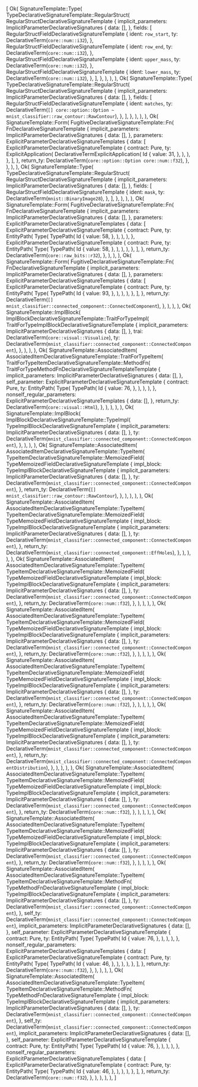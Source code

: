 [
    Ok(
        SignatureTemplate::Type(
            TypeDeclarativeSignatureTemplate::RegularStruct(
                RegularStructDeclarativeSignatureTemplate {
                    implicit_parameters: ImplicitParameterDeclarativeSignatures {
                        data: [],
                    },
                    fields: [
                        RegularStructFieldDeclarativeSignatureTemplate {
                            ident: `row_start`,
                            ty: DeclarativeTerm(`core::num::i32`),
                        },
                        RegularStructFieldDeclarativeSignatureTemplate {
                            ident: `row_end`,
                            ty: DeclarativeTerm(`core::num::i32`),
                        },
                        RegularStructFieldDeclarativeSignatureTemplate {
                            ident: `upper_mass`,
                            ty: DeclarativeTerm(`core::num::i32`),
                        },
                        RegularStructFieldDeclarativeSignatureTemplate {
                            ident: `lower_mass`,
                            ty: DeclarativeTerm(`core::num::i32`),
                        },
                    ],
                },
            ),
        ),
    ),
    Ok(
        SignatureTemplate::Type(
            TypeDeclarativeSignatureTemplate::RegularStruct(
                RegularStructDeclarativeSignatureTemplate {
                    implicit_parameters: ImplicitParameterDeclarativeSignatures {
                        data: [],
                    },
                    fields: [
                        RegularStructFieldDeclarativeSignatureTemplate {
                            ident: `matches`,
                            ty: DeclarativeTerm(`[] core::option::Option ~ mnist_classifier::raw_contour::RawContour`),
                        },
                    ],
                },
            ),
        ),
    ),
    Ok(
        SignatureTemplate::Form(
            FugitiveDeclarativeSignatureTemplate::Fn(
                FnDeclarativeSignatureTemplate {
                    implicit_parameters: ImplicitParameterDeclarativeSignatures {
                        data: [],
                    },
                    parameters: ExplicitParameterDeclarativeSignatureTemplates {
                        data: [
                            ExplicitParameterDeclarativeSignatureTemplate {
                                contract: Pure,
                                ty: ExplicitApplication(
                                    DeclarativeTermExplicitApplication(
                                        Id {
                                            value: 31,
                                        },
                                    ),
                                ),
                            },
                        ],
                    },
                    return_ty: DeclarativeTerm(`core::option::Option core::num::f32`),
                },
            ),
        ),
    ),
    Ok(
        SignatureTemplate::Type(
            TypeDeclarativeSignatureTemplate::RegularStruct(
                RegularStructDeclarativeSignatureTemplate {
                    implicit_parameters: ImplicitParameterDeclarativeSignatures {
                        data: [],
                    },
                    fields: [
                        RegularStructFieldDeclarativeSignatureTemplate {
                            ident: `mask`,
                            ty: DeclarativeTerm(`mnist::BinaryImage28`),
                        },
                    ],
                },
            ),
        ),
    ),
    Ok(
        SignatureTemplate::Form(
            FugitiveDeclarativeSignatureTemplate::Fn(
                FnDeclarativeSignatureTemplate {
                    implicit_parameters: ImplicitParameterDeclarativeSignatures {
                        data: [],
                    },
                    parameters: ExplicitParameterDeclarativeSignatureTemplates {
                        data: [
                            ExplicitParameterDeclarativeSignatureTemplate {
                                contract: Pure,
                                ty: EntityPath(
                                    Type(
                                        TypePath(
                                            Id {
                                                value: 58,
                                            },
                                        ),
                                    ),
                                ),
                            },
                            ExplicitParameterDeclarativeSignatureTemplate {
                                contract: Pure,
                                ty: EntityPath(
                                    Type(
                                        TypePath(
                                            Id {
                                                value: 58,
                                            },
                                        ),
                                    ),
                                ),
                            },
                        ],
                    },
                    return_ty: DeclarativeTerm(`core::raw_bits::r32`),
                },
            ),
        ),
    ),
    Ok(
        SignatureTemplate::Form(
            FugitiveDeclarativeSignatureTemplate::Fn(
                FnDeclarativeSignatureTemplate {
                    implicit_parameters: ImplicitParameterDeclarativeSignatures {
                        data: [],
                    },
                    parameters: ExplicitParameterDeclarativeSignatureTemplates {
                        data: [
                            ExplicitParameterDeclarativeSignatureTemplate {
                                contract: Pure,
                                ty: EntityPath(
                                    Type(
                                        TypePath(
                                            Id {
                                                value: 93,
                                            },
                                        ),
                                    ),
                                ),
                            },
                        ],
                    },
                    return_ty: DeclarativeTerm(`[] mnist_classifier::connected_component::ConnectedComponent`),
                },
            ),
        ),
    ),
    Ok(
        SignatureTemplate::ImplBlock(
            ImplBlockDeclarativeSignatureTemplate::TraitForTypeImpl(
                TraitForTypeImplBlockDeclarativeSignatureTemplate {
                    implicit_parameters: ImplicitParameterDeclarativeSignatures {
                        data: [],
                    },
                    trai: DeclarativeTerm(`core::visual::Visualize`),
                    ty: DeclarativeTerm(`mnist_classifier::connected_component::ConnectedComponent`),
                },
            ),
        ),
    ),
    Ok(
        SignatureTemplate::AssociatedItem(
            AssociatedItemDeclarativeSignatureTemplate::TraitForTypeItem(
                TraitForTypeItemDeclarativeSignatureTemplate::MethodFn(
                    TraitForTypeMethodFnDeclarativeSignatureTemplateTemplate {
                        implicit_parameters: ImplicitParameterDeclarativeSignatures {
                            data: [],
                        },
                        self_parameter: ExplicitParameterDeclarativeSignatureTemplate {
                            contract: Pure,
                            ty: EntityPath(
                                Type(
                                    TypePath(
                                        Id {
                                            value: 76,
                                        },
                                    ),
                                ),
                            ),
                        },
                        nonself_regular_parameters: ExplicitParameterDeclarativeSignatureTemplates {
                            data: [],
                        },
                        return_ty: DeclarativeTerm(`core::visual::Html`),
                    },
                ),
            ),
        ),
    ),
    Ok(
        SignatureTemplate::ImplBlock(
            ImplBlockDeclarativeSignatureTemplate::TypeImpl(
                TypeImplBlockDeclarativeSignatureTemplate {
                    implicit_parameters: ImplicitParameterDeclarativeSignatures {
                        data: [],
                    },
                    ty: DeclarativeTerm(`mnist_classifier::connected_component::ConnectedComponent`),
                },
            ),
        ),
    ),
    Ok(
        SignatureTemplate::AssociatedItem(
            AssociatedItemDeclarativeSignatureTemplate::TypeItem(
                TypeItemDeclarativeSignatureTemplate::MemoizedField(
                    TypeMemoizedFieldDeclarativeSignatureTemplate {
                        impl_block: TypeImplBlockDeclarativeSignatureTemplate {
                            implicit_parameters: ImplicitParameterDeclarativeSignatures {
                                data: [],
                            },
                            ty: DeclarativeTerm(`mnist_classifier::connected_component::ConnectedComponent`),
                        },
                        return_ty: DeclarativeTerm(`[] mnist_classifier::raw_contour::RawContour`),
                    },
                ),
            ),
        ),
    ),
    Ok(
        SignatureTemplate::AssociatedItem(
            AssociatedItemDeclarativeSignatureTemplate::TypeItem(
                TypeItemDeclarativeSignatureTemplate::MemoizedField(
                    TypeMemoizedFieldDeclarativeSignatureTemplate {
                        impl_block: TypeImplBlockDeclarativeSignatureTemplate {
                            implicit_parameters: ImplicitParameterDeclarativeSignatures {
                                data: [],
                            },
                            ty: DeclarativeTerm(`mnist_classifier::connected_component::ConnectedComponent`),
                        },
                        return_ty: DeclarativeTerm(`mnist_classifier::connected_component::EffHoles`),
                    },
                ),
            ),
        ),
    ),
    Ok(
        SignatureTemplate::AssociatedItem(
            AssociatedItemDeclarativeSignatureTemplate::TypeItem(
                TypeItemDeclarativeSignatureTemplate::MemoizedField(
                    TypeMemoizedFieldDeclarativeSignatureTemplate {
                        impl_block: TypeImplBlockDeclarativeSignatureTemplate {
                            implicit_parameters: ImplicitParameterDeclarativeSignatures {
                                data: [],
                            },
                            ty: DeclarativeTerm(`mnist_classifier::connected_component::ConnectedComponent`),
                        },
                        return_ty: DeclarativeTerm(`core::num::f32`),
                    },
                ),
            ),
        ),
    ),
    Ok(
        SignatureTemplate::AssociatedItem(
            AssociatedItemDeclarativeSignatureTemplate::TypeItem(
                TypeItemDeclarativeSignatureTemplate::MemoizedField(
                    TypeMemoizedFieldDeclarativeSignatureTemplate {
                        impl_block: TypeImplBlockDeclarativeSignatureTemplate {
                            implicit_parameters: ImplicitParameterDeclarativeSignatures {
                                data: [],
                            },
                            ty: DeclarativeTerm(`mnist_classifier::connected_component::ConnectedComponent`),
                        },
                        return_ty: DeclarativeTerm(`core::num::f32`),
                    },
                ),
            ),
        ),
    ),
    Ok(
        SignatureTemplate::AssociatedItem(
            AssociatedItemDeclarativeSignatureTemplate::TypeItem(
                TypeItemDeclarativeSignatureTemplate::MemoizedField(
                    TypeMemoizedFieldDeclarativeSignatureTemplate {
                        impl_block: TypeImplBlockDeclarativeSignatureTemplate {
                            implicit_parameters: ImplicitParameterDeclarativeSignatures {
                                data: [],
                            },
                            ty: DeclarativeTerm(`mnist_classifier::connected_component::ConnectedComponent`),
                        },
                        return_ty: DeclarativeTerm(`core::num::f32`),
                    },
                ),
            ),
        ),
    ),
    Ok(
        SignatureTemplate::AssociatedItem(
            AssociatedItemDeclarativeSignatureTemplate::TypeItem(
                TypeItemDeclarativeSignatureTemplate::MemoizedField(
                    TypeMemoizedFieldDeclarativeSignatureTemplate {
                        impl_block: TypeImplBlockDeclarativeSignatureTemplate {
                            implicit_parameters: ImplicitParameterDeclarativeSignatures {
                                data: [],
                            },
                            ty: DeclarativeTerm(`mnist_classifier::connected_component::ConnectedComponent`),
                        },
                        return_ty: DeclarativeTerm(`mnist_classifier::connected_component::ConnectedComponentDistribution`),
                    },
                ),
            ),
        ),
    ),
    Ok(
        SignatureTemplate::AssociatedItem(
            AssociatedItemDeclarativeSignatureTemplate::TypeItem(
                TypeItemDeclarativeSignatureTemplate::MemoizedField(
                    TypeMemoizedFieldDeclarativeSignatureTemplate {
                        impl_block: TypeImplBlockDeclarativeSignatureTemplate {
                            implicit_parameters: ImplicitParameterDeclarativeSignatures {
                                data: [],
                            },
                            ty: DeclarativeTerm(`mnist_classifier::connected_component::ConnectedComponent`),
                        },
                        return_ty: DeclarativeTerm(`core::num::f32`),
                    },
                ),
            ),
        ),
    ),
    Ok(
        SignatureTemplate::AssociatedItem(
            AssociatedItemDeclarativeSignatureTemplate::TypeItem(
                TypeItemDeclarativeSignatureTemplate::MemoizedField(
                    TypeMemoizedFieldDeclarativeSignatureTemplate {
                        impl_block: TypeImplBlockDeclarativeSignatureTemplate {
                            implicit_parameters: ImplicitParameterDeclarativeSignatures {
                                data: [],
                            },
                            ty: DeclarativeTerm(`mnist_classifier::connected_component::ConnectedComponent`),
                        },
                        return_ty: DeclarativeTerm(`core::num::f32`),
                    },
                ),
            ),
        ),
    ),
    Ok(
        SignatureTemplate::AssociatedItem(
            AssociatedItemDeclarativeSignatureTemplate::TypeItem(
                TypeItemDeclarativeSignatureTemplate::MethodFn(
                    TypeMethodFnDeclarativeSignatureTemplate {
                        impl_block: TypeImplBlockDeclarativeSignatureTemplate {
                            implicit_parameters: ImplicitParameterDeclarativeSignatures {
                                data: [],
                            },
                            ty: DeclarativeTerm(`mnist_classifier::connected_component::ConnectedComponent`),
                        },
                        self_ty: DeclarativeTerm(`mnist_classifier::connected_component::ConnectedComponent`),
                        implicit_parameters: ImplicitParameterDeclarativeSignatures {
                            data: [],
                        },
                        self_parameter: ExplicitParameterDeclarativeSignatureTemplate {
                            contract: Pure,
                            ty: EntityPath(
                                Type(
                                    TypePath(
                                        Id {
                                            value: 76,
                                        },
                                    ),
                                ),
                            ),
                        },
                        nonself_regular_parameters: ExplicitParameterDeclarativeSignatureTemplates {
                            data: [
                                ExplicitParameterDeclarativeSignatureTemplate {
                                    contract: Pure,
                                    ty: EntityPath(
                                        Type(
                                            TypePath(
                                                Id {
                                                    value: 46,
                                                },
                                            ),
                                        ),
                                    ),
                                },
                            ],
                        },
                        return_ty: DeclarativeTerm(`core::num::f32`),
                    },
                ),
            ),
        ),
    ),
    Ok(
        SignatureTemplate::AssociatedItem(
            AssociatedItemDeclarativeSignatureTemplate::TypeItem(
                TypeItemDeclarativeSignatureTemplate::MethodFn(
                    TypeMethodFnDeclarativeSignatureTemplate {
                        impl_block: TypeImplBlockDeclarativeSignatureTemplate {
                            implicit_parameters: ImplicitParameterDeclarativeSignatures {
                                data: [],
                            },
                            ty: DeclarativeTerm(`mnist_classifier::connected_component::ConnectedComponent`),
                        },
                        self_ty: DeclarativeTerm(`mnist_classifier::connected_component::ConnectedComponent`),
                        implicit_parameters: ImplicitParameterDeclarativeSignatures {
                            data: [],
                        },
                        self_parameter: ExplicitParameterDeclarativeSignatureTemplate {
                            contract: Pure,
                            ty: EntityPath(
                                Type(
                                    TypePath(
                                        Id {
                                            value: 76,
                                        },
                                    ),
                                ),
                            ),
                        },
                        nonself_regular_parameters: ExplicitParameterDeclarativeSignatureTemplates {
                            data: [
                                ExplicitParameterDeclarativeSignatureTemplate {
                                    contract: Pure,
                                    ty: EntityPath(
                                        Type(
                                            TypePath(
                                                Id {
                                                    value: 46,
                                                },
                                            ),
                                        ),
                                    ),
                                },
                            ],
                        },
                        return_ty: DeclarativeTerm(`core::num::f32`),
                    },
                ),
            ),
        ),
    ),
]